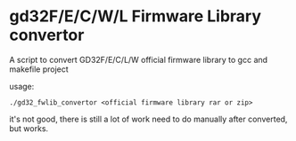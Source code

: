 # gd32F/E/C/W/L Firmware Library convertor

A script to convert GD32F/E/C/L/W  official firmware library to gcc and makefile project

usage:

```
./gd32_fwlib_convertor <official firmware library rar or zip>
```

it's not good, there is still a lot of work need to do manually after converted, but works.


